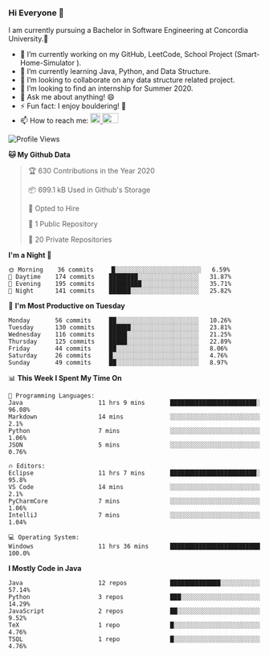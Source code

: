### Hi Everyone 👋
I am currently pursuing a Bachelor in Software Engineering at Concordia University.🏫

- 🔭 I’m currently working on my GitHub, LeetCode, School Project (Smart-Home-Simulator ).
- 🌱 I’m currently learning Java, Python, and Data Structure.
- 👯 I’m looking to collaborate on any data structure related project.
- 🤔 I’m looking to find an internship for Summer 2020.
- 💬 Ask me about anything! 😄
- ⚡ Fun fact: I enjoy bouldering! 🧗‍
- 📫 How to reach me: <a href="https://www.linkedin.com/in/siu-tong-ye/" target="_blank"> <img width="20px" width="32" src="https://cdn.jsdelivr.net/npm/simple-icons@v3/icons/linkedin.svg" /> </a> <a href="mailto:SiuTongYe@gmail.com" target="_blank"> <img height="20" width="32" src="https://cdn.jsdelivr.net/npm/simple-icons@v3/icons/gmail.svg" /> </a>

<!--START_SECTION:waka-->
![Profile Views](http://img.shields.io/badge/Profile%20Views-46-blue)

**🐱 My Github Data** 

> 🏆 630 Contributions in the Year 2020
 > 
> 📦 699.1 kB Used in Github's Storage 
 > 
> 💼 Opted to Hire
 > 
> 📜 1 Public Repository 
 > 
> 🔑 20 Private Repositories 

**I'm a Night 🦉** 

```text
🌞 Morning    36 commits     █░░░░░░░░░░░░░░░░░░░░░░░░   6.59% 
🌆 Daytime    174 commits    ████████░░░░░░░░░░░░░░░░░   31.87% 
🌃 Evening    195 commits    █████████░░░░░░░░░░░░░░░░   35.71% 
🌙 Night      141 commits    ██████░░░░░░░░░░░░░░░░░░░   25.82%

```
📅 **I'm Most Productive on Tuesday** 

```text
Monday       56 commits     ██░░░░░░░░░░░░░░░░░░░░░░░   10.26% 
Tuesday      130 commits    ██████░░░░░░░░░░░░░░░░░░░   23.81% 
Wednesday    116 commits    █████░░░░░░░░░░░░░░░░░░░░   21.25% 
Thursday     125 commits    █████░░░░░░░░░░░░░░░░░░░░   22.89% 
Friday       44 commits     ██░░░░░░░░░░░░░░░░░░░░░░░   8.06% 
Saturday     26 commits     █░░░░░░░░░░░░░░░░░░░░░░░░   4.76% 
Sunday       49 commits     ██░░░░░░░░░░░░░░░░░░░░░░░   8.97%

```


📊 **This Week I Spent My Time On** 

```text
💬 Programming Languages: 
Java                     11 hrs 9 mins       ████████████████████████░   96.08% 
Markdown                 14 mins             ░░░░░░░░░░░░░░░░░░░░░░░░░   2.1% 
Python                   7 mins              ░░░░░░░░░░░░░░░░░░░░░░░░░   1.06% 
JSON                     5 mins              ░░░░░░░░░░░░░░░░░░░░░░░░░   0.76%

🔥 Editors: 
Eclipse                  11 hrs 7 mins       ████████████████████████░   95.8% 
VS Code                  14 mins             ░░░░░░░░░░░░░░░░░░░░░░░░░   2.1% 
PyCharmCore              7 mins              ░░░░░░░░░░░░░░░░░░░░░░░░░   1.06% 
IntelliJ                 7 mins              ░░░░░░░░░░░░░░░░░░░░░░░░░   1.04%

💻 Operating System: 
Windows                  11 hrs 36 mins      █████████████████████████   100.0%

```

**I Mostly Code in Java** 

```text
Java                     12 repos            ██████████████░░░░░░░░░░░   57.14% 
Python                   3 repos             ███░░░░░░░░░░░░░░░░░░░░░░   14.29% 
JavaScript               2 repos             ██░░░░░░░░░░░░░░░░░░░░░░░   9.52% 
TeX                      1 repo              █░░░░░░░░░░░░░░░░░░░░░░░░   4.76% 
TSQL                     1 repo              █░░░░░░░░░░░░░░░░░░░░░░░░   4.76%

```



<!--END_SECTION:waka-->
